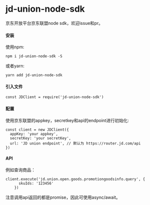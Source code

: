 # jd-union-node-sdk
京东开放平台京东联盟node sdk，欢迎issue和pr。

#### 安装
使用npm:
```
npm i jd-union-node-sdk -S
```
或者yarn:
```
yarn add jd-union-node-sdk
```

#### 引入文件
```
const JDClient = require('jd-union-node-sdk')
```

#### 配置
使用京东联盟的appkey，secretkey和api的endpoint进行初始化:
```
const client = new JDClient({
  appKey: 'your appkey',
  secretKey: 'your secretKey',
  url: 'JD union endpoint', // 默认为 https://router.jd.com/api
})
```

#### API
例如查询商品： 
```
client.execute('jd.union.open.goods.promotiongoodsinfo.query', {
      skuIds: '123456'
    })
```
注意调用api返回的都是promise，因此可使用async/await。
